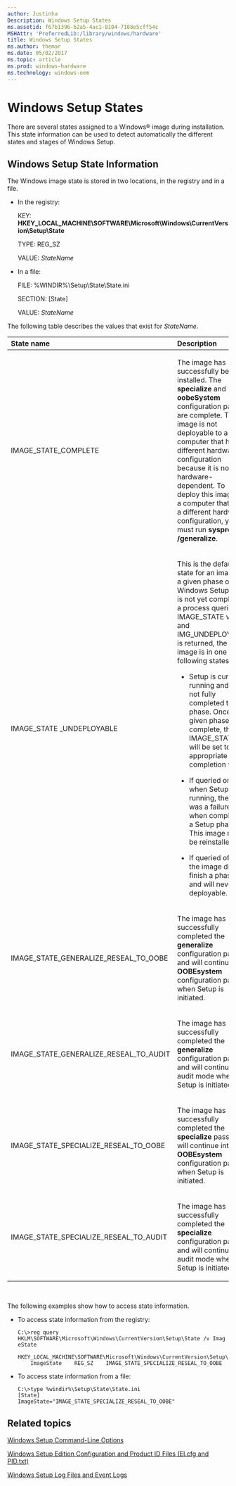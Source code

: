 ```yaml
---
author: Justinha
Description: Windows Setup States
ms.assetid: f67b1396-b2a5-4ac1-8104-7188e5cff54c
MSHAttr: 'PreferredLib:/library/windows/hardware'
title: Windows Setup States
ms.author: themar
ms.date: 05/02/2017
ms.topic: article
ms.prod: windows-hardware
ms.technology: windows-oem
---
```


# Windows Setup States


There are several states assigned to a Windows® image during installation. This state information can be used to detect automatically the different states and stages of Windows Setup.

## <span id="WindowsSetupStates"></span><span id="windowssetupstates"></span><span id="WINDOWSSETUPSTATES"></span>Windows Setup State Information


The Windows image state is stored in two locations, in the registry and in a file.

-   In the registry:

    KEY: **HKEY\_LOCAL\_MACHINE\\SOFTWARE\\Microsoft\\Windows\\CurrentVersion\\Setup\\State**

    TYPE: REG\_SZ

    VALUE: *StateName*

-   In a file:

    FILE: %WINDIR%\\Setup\\State\\State.ini

    SECTION: \[State\]

    VALUE: *StateName*

The following table describes the values that exist for *StateName*.

<table>
<colgroup>
<col width="50%" />
<col width="50%" />
</colgroup>
<thead>
<tr class="header">
<th align="left">State name</th>
<th align="left">Description</th>
</tr>
</thead>
<tbody>
<tr class="odd">
<td align="left"><p>IMAGE_STATE_COMPLETE</p></td>
<td align="left"><p>The image has successfully been installed. The <strong>specialize</strong> and <strong>oobeSystem</strong> configuration passes are complete. This image is not deployable to a computer that has a different hardware configuration because it is now hardware-dependent. To deploy this image to a computer that has a different hardware configuration, you must run <strong>sysprep /generalize</strong>.</p></td>
</tr>
<tr class="even">
<td align="left"><p>IMAGE_STATE _UNDEPLOYABLE</p></td>
<td align="left"><p>This is the default state for an image in a given phase of Windows Setup that is not yet complete. If a process queries the IMAGE_STATE value and IMG_UNDEPLOYABLE is returned, the image is in one of the following states:</p>
<ul>
<li><p>Setup is currently running and has not fully completed the phase. Once a given phase is complete, the IMAGE_STATE will be set to an appropriate completion value.</p></li>
<li><p>If queried online when Setup is not running, there was a failure when completing a Setup phase. This image must be reinstalled.</p></li>
<li><p>If queried offline, the image did not finish a phase and will never be deployable.</p></li>
</ul></td>
</tr>
<tr class="odd">
<td align="left"><p>IMAGE_STATE_GENERALIZE_RESEAL_TO_OOBE</p></td>
<td align="left"><p>The image has successfully completed the <strong>generalize</strong> configuration pass and will continue into <strong>OOBEsystem</strong> configuration pass when Setup is initiated.</p></td>
</tr>
<tr class="even">
<td align="left"><p>IMAGE_STATE_GENERALIZE_RESEAL_TO_AUDIT</p></td>
<td align="left"><p>The image has successfully completed the <strong>generalize</strong> configuration pass and will continue into audit mode when Setup is initiated.</p></td>
</tr>
<tr class="odd">
<td align="left"><p>IMAGE_STATE_SPECIALIZE_RESEAL_TO_OOBE</p></td>
<td align="left"><p>The image has successfully completed the <strong>specialize</strong> pass and will continue into <strong>OOBEsystem</strong> configuration pass when Setup is initiated.</p></td>
</tr>
<tr class="even">
<td align="left"><p>IMAGE_STATE_SPECIALIZE_RESEAL_TO_AUDIT</p></td>
<td align="left"><p>The image has successfully completed the <strong>specialize</strong> configuration pass and will continue into audit mode when Setup is initiated.</p></td>
</tr>
</tbody>
</table>

 

The following examples show how to access state information.

-   To access state information from the registry:

    ``` syntax
    C:\>reg query HKLM\SOFTWARE\Microsoft\Windows\CurrentVersion\Setup\State /v Imag
    eState

    HKEY_LOCAL_MACHINE\SOFTWARE\Microsoft\Windows\CurrentVersion\Setup\State
        ImageState    REG_SZ    IMAGE_STATE_SPECIALIZE_RESEAL_TO_OOBE
    ```

-   To access state information from a file:

    ``` syntax
    C:\>type %windir%\Setup\State\State.ini
    [State]
    ImageState="IMAGE_STATE_SPECIALIZE_RESEAL_TO_OOBE"
    ```

## <span id="related_topics"></span>Related topics


[Windows Setup Command-Line Options](windows-setup-command-line-options.md)

[Windows Setup Edition Configuration and Product ID Files (EI.cfg and PID.txt)](windows-setup-edition-configuration-and-product-id-files--eicfg-and-pidtxt.md)

[Windows Setup Log Files and Event Logs](windows-setup-log-files-and-event-logs.md)

 

 






